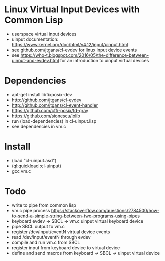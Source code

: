 # Linux Virtual Input Devices with Common Lisp

* userspace virtual input devices
* uinput documentation: https://www.kernel.org/doc/html/v4.12/input/uinput.html
* see github.com/jtgans/cl-evdev for linux input device events
* see https://who-t.blogspot.com/2016/05/the-difference-between-uinput-and-evdev.html for an introduction to uinput virtual devices

# Dependencies
* apt-get install libfixposix-dev
* http://github.com/jtgans/cl-evdev
* http://github.com/jtgans/cl-event-handler
* https://github.com/cffi-posix/fd-gray
* https://github.com/sionescu/iolib
* run (load-dependencies) in cl-uinput.lisp
* see dependencies in vm.c

# Install
* (load "cl-uinput.asd")
* (ql:quickload :cl-uinput)
* gcc vm.c

# Todo
* write to pipe from common lisp
* vm.c pipe process https://stackoverflow.com/questions/2784500/how-to-send-a-simple-string-between-two-programs-using-pipes
* keyboard evdev -> SBCL -> vm.c uinput virtual keyboard device
* pipe SBCL output to vm.c
* register /dev/input/eventN virtual device events
* read /dev/input/eventN through evdev
* compile and run vm.c from SBCL
* register input from keyboard device to virtual device
* define and send macros from keyboard -> SBCL -> uinput virtual device
